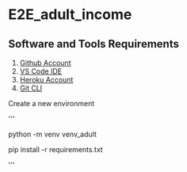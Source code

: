 # E2E_adult_income

## Software and Tools Requirements

1. [Github Account](https:/github.com)
2. [VS Code IDE](http:/code.visualstudio.com)
3. [Heroku Account](http:/heroku.com)
4. [Git CLI](https://cli.github.com)

Create a new environment

'''

python -m venv venv_adult

pip install -r requirements.txt

'''